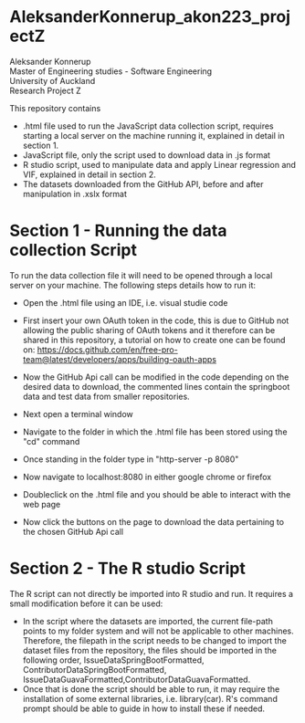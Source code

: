 # AleksanderKonnerup_akon223_projectZ
Aleksander Konnerup<br/>
Master of Engineering studies - Software Engineering<br/>
University of Auckland<br/>
Research Project Z<br/>

This repository contains<br/>
- .html file used to run the JavaScript data collection script, requires starting a local server on the machine running it, explained in detail in section 1.
- JavaScript file, only the script used to download data in .js format
- R studio script, used to manipulate data and apply Linear regression and VIF, explained in detail in section 2.
- The datasets downloaded from the GitHub API, before and after manipulation in .xslx format<br/>

# Section 1 - Running the data collection Script<br/>
To run the data collection file it will need to be opened through a local server on your machine. The following steps details how to run it:
- Open the .html file using an IDE, i.e. visual studie code 
- First insert your own OAuth token in the code, this is due to GitHub not allowing the public sharing of OAuth tokens and it therefore can be shared in this repository, a tutorial on how to create one can be found on: https://docs.github.com/en/free-pro-team@latest/developers/apps/building-oauth-apps
- Now the GitHub Api call can be modified in the code depending on the desired data to download, the commented lines contain the springboot data and test data from smaller repositories.

- Next open a terminal window
- Navigate to the folder in which the .html file has been stored using the "cd" command
- Once standing in the folder type in "http-server -p 8080"
- Now navigate to localhost:8080 in either google chrome or firefox
- Doubleclick on the .html file and you should be able to interact with the web page
- Now click the buttons on the page to download the data pertaining to the chosen GitHub Api call

# Section 2 - The R studio Script<br/>
The R script can not directly be imported into R studio and run. It requires a small modification before it can be used:<br/>
- In the script where the datasets are imported, the current file-path points to my folder system and will not be applicable to other machines. Therefore, the filepath in the script needs to be changed to import the dataset files from the repository, the files should be imported in the following order, IssueDataSpringBootFormatted, ContributorDataSpringBootFormatted, IssueDataGuavaFormatted,ContributorDataGuavaFormatted. 
- Once that is done the script should be able to run, it may require the installation of some external libraries, i.e. library(car). R's command prompt should be able to guide in how to install these if needed.

